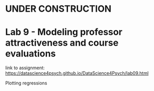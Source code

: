 # UNDER CONSTRUCTION

# Lab 9 - Modeling professor attractiveness and course evaluations

link to assignment: https://datascience4psych.github.io/DataScience4Psych/lab09.html

Plotting regressions
